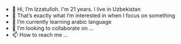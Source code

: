 - 👋 Hi, I’m Izzatulloh. I'm 21 years. I live in Uzbekistan
- 👀 That’s exactly what I’m interested in when I focus on something 
- 🌱 I’m currently learning arabic language
- 💞️ I’m looking to collaborate on ...
- 📫 How to reach me ...

<!---
izzatulloh0110/izzatulloh0110 is a ✨ special ✨ repository because its `README.md` (this file) appears on your GitHub profile.
You can click the Preview link to take a look at your changes.
--->
